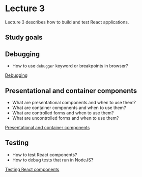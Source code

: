 # Lecture 3

Lecture 3 describes how to build and test React applications.

## Study goals

## Debugging

* How to use `debugger` keyword or breakpoints in browser?

[Debugging](./src/debugging/README.md)

## Presentational and container components

* What are presentational components and when to use them?
* What are container components and when to use them?
* What are controlled forms and when to use them?
* What are uncontrolled forms and when to use them?

[Presentational and container components](./src/presentational_container/README.md)

## Testing

* How to test React components?
* How to debug tests that run in NodeJS?

[Testing React components](./test/README.md)
